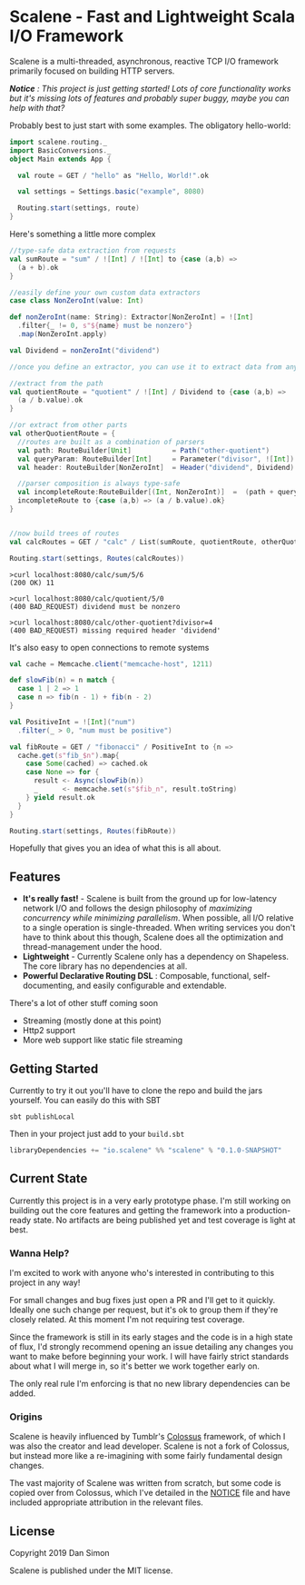 # Scalene - Fast and Lightweight Scala I/O Framework

Scalene is a multi-threaded, asynchronous, reactive TCP I/O framework
primarily focused on building HTTP servers.

_**Notice** : This project is just getting started!  Lots of core functionality
works but it's missing lots of features and probably super buggy, maybe you can
help with that?_

Probably best to just start with some examples.  The obligatory hello-world:
```scala
import scalene.routing._
import BasicConversions._
object Main extends App {

  val route = GET / "hello" as "Hello, World!".ok

  val settings = Settings.basic("example", 8080)

  Routing.start(settings, route)
}
```
Here's something a little more complex
```scala
//type-safe data extraction from requests
val sumRoute = "sum" / ![Int] / ![Int] to {case (a,b) => 
  (a + b).ok
}

//easily define your own custom data extractors
case class NonZeroInt(value: Int)

def nonZeroInt(name: String): Extractor[NonZeroInt] = ![Int]
  .filter{_ != 0, s"${name} must be nonzero"}
  .map(NonZeroInt.apply)

val Dividend = nonZeroInt("dividend")

//once you define an extractor, you can use it to extract data from any part of the request...

//extract from the path
val quotientRoute = "quotient" / ![Int] / Dividend to {case (a,b) =>
  (a / b.value).ok
}

//or extract from other parts
val otherQuotientRoute = {
  //routes are built as a combination of parsers
  val path: RouteBuilder[Unit]          = Path("other-quotient")
  val queryParam: RouteBuilder[Int]     = Parameter("divisor", ![Int])
  val header: RouteBuilder[NonZeroInt]  = Header("dividend", Dividend) 

  //parser composition is always type-safe
  val incompleteRoute:RouteBuilder[(Int, NonZeroInt)]  =  (path + queryParam + header) 
  incompleteRoute to {case (a,b) => (a / b.value).ok}
}


//now build trees of routes
val calcRoutes = GET / "calc" / List(sumRoute, quotientRoute, otherQuotientRoute)

Routing.start(settings, Routes(calcRoutes))
```
```
>curl localhost:8080/calc/sum/5/6
(200 OK) 11

>curl localhost:8080/calc/quotient/5/0
(400 BAD_REQUEST) dividend must be nonzero

>curl localhost:8080/calc/other-quotient?divisor=4
(400 BAD_REQUEST) missing required header 'dividend'
```

It's also easy to open connections to remote systems

```scala
val cache = Memcache.client("memcache-host", 1211)

def slowFib(n) = n match {
  case 1 | 2 => 1
  case n => fib(n - 1) + fib(n - 2)
}

val PositiveInt = ![Int]("num")
  .filter(_ > 0, "num must be positive")

val fibRoute = GET / "fibonacci" / PositiveInt to {n => 
  cache.get(s"fib_$n").map{
    case Some(cached) => cached.ok
    case None => for {
      result <- Async(slowFib(n))
      _      <- memcache.set(s"$fib_n", result.toString)
    } yield result.ok
  }
}

Routing.start(settings, Routes(fibRoute))
```

Hopefully that gives you an idea of what this is all about.
## Features

* **It's really fast!** - Scalene is built from the ground up for low-latency network I/O and follows the design philosophy of _maximizing concurrency while minimizing parallelism_.  When possible, all I/O relative to a single operation is single-threaded.  When writing services you don't have to think about this though, Scalene does all the optimization and thread-management under the hood.
* **Lightweight** - Currently Scalene only has a dependency on Shapeless.  The core library has no dependencies at all.
* **Powerful Declarative Routing DSL** : Composable, functional, self-documenting, and easily configurable and extendable.


There's a lot of other stuff coming soon
* Streaming (mostly done at this point)
* Http2 support
* More web support like static file streaming

## Getting Started
Currently to try it out you'll have to clone the repo and build the jars yourself.  You can easily do this with SBT
```
sbt publishLocal
```
Then in your project just add to your `build.sbt`
```scala
libraryDependencies += "io.scalene" %% "scalene" % "0.1.0-SNAPSHOT" 
```
## Current State 

Currently this project is in a very early prototype phase.  I'm still working
on building out the core features and getting the framework into a
production-ready state.  No artifacts are being published yet and test coverage
is light at best.

### Wanna Help?

I'm excited to work with anyone who's interested in contributing to this
project in any way!

For small changes and bug fixes just open a PR and I'll get to it quickly.
Ideally one such change per request, but it's ok to group them if they're
closely related.  At this moment I'm not requiring test coverage.

Since the framework is still in its early stages and the code is in a high
state of flux, I'd strongly recommend opening an issue detailing any changes
you want to make before beginning your work.  I will have fairly strict
standards about what I will merge in, so it's better we work together early on.

The only real rule I'm enforcing is that no new library dependencies can be added.  

### Origins

Scalene is heavily influenced by Tumblr's [Colossus](https://github.com/tumblr/colossus) framework, of which I was also the creator and lead developer.  Scalene is not a fork of Colossus, but instead more like a re-imagining with some fairly fundamental design changes.  

The vast majority of Scalene was written from scratch, but some code is copied over from Colossus, which I've detailed in the [NOTICE](NOTICE) file and have included appropriate attribution in the relevant files.

## License

Copyright 2019 Dan Simon

Scalene is published under the MIT license.

